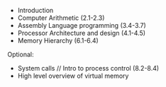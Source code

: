 - Introduction
- Computer Arithmetic (2.1-2.3)
- Assembly Language programming (3.4-3.7)
- Processor Architecture and design (4.1-4.5)
- Memory Hierarchy (6.1-6.4)

Optional:
- System calls // Intro to process control (8.2-8.4)
- High level overview of virtual memory
